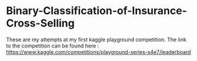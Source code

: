 # Binary-Classification-of-Insurance-Cross-Selling
These are my attempts at my first kaggle playground competition. The link to the competition can be found here : https://www.kaggle.com/competitions/playground-series-s4e7/leaderboard
